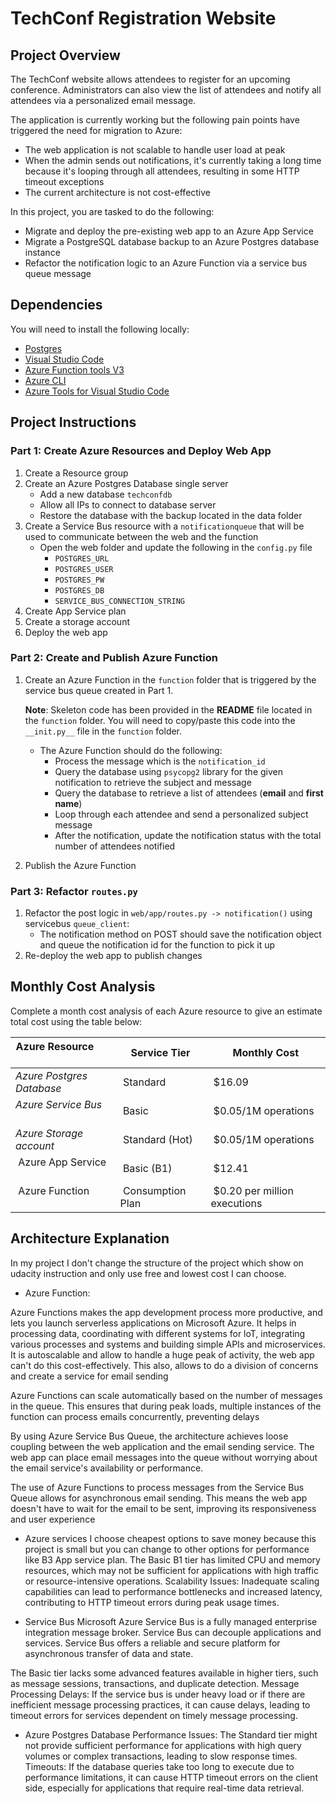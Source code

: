 # TechConf Registration Website

## Project Overview
The TechConf website allows attendees to register for an upcoming conference. Administrators can also view the list of attendees and notify all attendees via a personalized email message.

The application is currently working but the following pain points have triggered the need for migration to Azure:
 - The web application is not scalable to handle user load at peak
 - When the admin sends out notifications, it's currently taking a long time because it's looping through all attendees, resulting in some HTTP timeout exceptions
 - The current architecture is not cost-effective 

In this project, you are tasked to do the following:
- Migrate and deploy the pre-existing web app to an Azure App Service
- Migrate a PostgreSQL database backup to an Azure Postgres database instance
- Refactor the notification logic to an Azure Function via a service bus queue message

## Dependencies

You will need to install the following locally:
- [Postgres](https://www.postgresql.org/download/)
- [Visual Studio Code](https://code.visualstudio.com/download)
- [Azure Function tools V3](https://docs.microsoft.com/en-us/azure/azure-functions/functions-run-local?tabs=windows%2Ccsharp%2Cbash#install-the-azure-functions-core-tools)
- [Azure CLI](https://docs.microsoft.com/en-us/cli/azure/install-azure-cli?view=azure-cli-latest)
- [Azure Tools for Visual Studio Code](https://marketplace.visualstudio.com/items?itemName=ms-vscode.vscode-node-azure-pack)

## Project Instructions

### Part 1: Create Azure Resources and Deploy Web App
1. Create a Resource group
2. Create an Azure Postgres Database single server
   - Add a new database `techconfdb`
   - Allow all IPs to connect to database server
   - Restore the database with the backup located in the data folder
3. Create a Service Bus resource with a `notificationqueue` that will be used to communicate between the web and the function
   - Open the web folder and update the following in the `config.py` file
      - `POSTGRES_URL`
      - `POSTGRES_USER`
      - `POSTGRES_PW`
      - `POSTGRES_DB`
      - `SERVICE_BUS_CONNECTION_STRING`
4. Create App Service plan
5. Create a storage account
6. Deploy the web app

### Part 2: Create and Publish Azure Function
1. Create an Azure Function in the `function` folder that is triggered by the service bus queue created in Part 1.

      **Note**: Skeleton code has been provided in the **README** file located in the `function` folder. You will need to copy/paste this code into the `__init.py__` file in the `function` folder.
      - The Azure Function should do the following:
         - Process the message which is the `notification_id`
         - Query the database using `psycopg2` library for the given notification to retrieve the subject and message
         - Query the database to retrieve a list of attendees (**email** and **first name**)
         - Loop through each attendee and send a personalized subject message
         - After the notification, update the notification status with the total number of attendees notified
2. Publish the Azure Function

### Part 3: Refactor `routes.py`
1. Refactor the post logic in `web/app/routes.py -> notification()` using servicebus `queue_client`:
   - The notification method on POST should save the notification object and queue the notification id for the function to pick it up
2. Re-deploy the web app to publish changes

## Monthly Cost Analysis
Complete a month cost analysis of each Azure resource to give an estimate total cost using the table below:

| Azure Resource            | Service Tier      | Monthly Cost                  |
| ------------------------- | ------------      | ----------------------------- |
| *Azure Postgres Database* |  Standard         |  $16.09                       |
| *Azure Service Bus*       |  Basic            |  $0.05/1M operations          |
| *Azure Storage account*   |  Standard (Hot)   |  $0.05/1M operations          |
|  Azure App Service        |  Basic (B1)       |  $12.41                       |
|  Azure Function           |  Consumption Plan |  $0.20 per million executions |

## Architecture Explanation
In my project I don't change the structure of the project which show on udacity instruction and only use free and lowest cost I can choose.


- Azure Function: 

Azure Functions makes the app development process more productive, and lets you launch serverless applications on Microsoft Azure. It helps in processing data, coordinating with different systems for loT, integrating various processes and systems and building simple APIs and microservices.
It is autoscalable and allow to handle a huge peak of activity, the web app can't do this cost-effectively. This also, allows to do a division of concerns and create a service for email sending

Azure Functions can scale automatically based on the number of messages in the queue. This ensures that during peak loads, multiple instances of the function can process emails concurrently, preventing delays

By using Azure Service Bus Queue, the architecture achieves loose coupling between the web application and the email sending service. The web app can place email messages into the queue without worrying about the email service's availability or performance.

The use of Azure Functions to process messages from the Service Bus Queue allows for asynchronous email sending. This means the web app doesn't have to wait for the email to be sent, improving its responsiveness and user experience

- Azure services
I choose cheapest options to save money because this project is small but you can change to other options for performance like B3 App service plan.
The Basic B1 tier has limited CPU and memory resources, which may not be sufficient for applications with high traffic or resource-intensive operations.
Scalability Issues: Inadequate scaling capabilities can lead to performance bottlenecks and increased latency, contributing to HTTP timeout errors during peak usage times.

- Service Bus
Microsoft Azure Service Bus is a fully managed enterprise integration message broker. Service Bus can decouple applications and services.
Service Bus offers a reliable and secure platform for asynchronous transfer of data and state.

The Basic tier lacks some advanced features available in higher tiers, such as message sessions, transactions, and duplicate detection.
Message Processing Delays: If the service bus is under heavy load or if there are inefficient message processing practices, it can cause delays, leading to timeout errors for services dependent on timely message processing.

- Azure Postgres Database 
Performance Issues: The Standard tier might not provide sufficient performance for applications with high query volumes or complex transactions, leading to slow response times.
Timeouts: If the database queries take too long to execute due to performance limitations, it can cause HTTP timeout errors on the client side, especially for applications that require real-time data retrieval.



